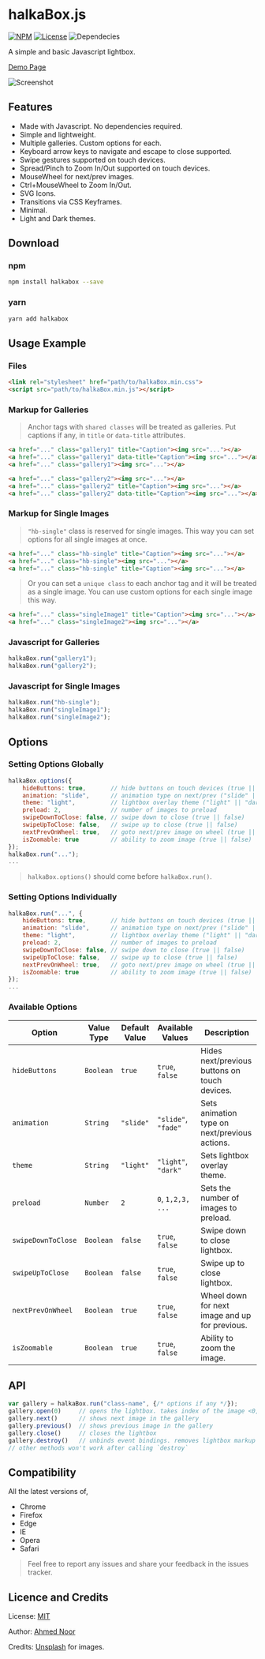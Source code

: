 # halkaBox.js
[![NPM](https://img.shields.io/npm/v/halkabox.svg)](https://www.npmjs.com/package/halkabox)
[![License](https://img.shields.io/badge/license-MIT-blue.svg)](https://github.com/ahmednooor/halkaBox.js/blob/master/LICENSE)
![Dependecies](https://img.shields.io/badge/dependencies-none-blue.svg)

A simple and basic Javascript lightbox.

[Demo Page](https://ahmednooor.github.io/halkaBox.js)

![Screenshot](https://raw.githubusercontent.com/ahmednooor/halkaBox.js/master/demo/screenshot.png)

## Features
* Made with Javascript. No dependencies required.
* Simple and lightweight.
* Multiple galleries. Custom options for each.
* Keyboard arrow keys to navigate and escape to close supported.
* Swipe gestures supported on touch devices.
* Spread/Pinch to Zoom In/Out supported on touch devices.
* MouseWheel for next/prev images.
* Ctrl+MouseWheel to Zoom In/Out.
* SVG Icons.
* Transitions via CSS Keyframes.
* Minimal.
* Light and Dark themes.

## Download

### npm
```sh
npm install halkabox --save
```

### yarn
```sh
yarn add halkabox
```

## Usage Example

### Files
```html
<link rel="stylesheet" href="path/to/halkaBox.min.css">
<script src="path/to/halkaBox.min.js"></script>
```

### Markup for Galleries
> Anchor tags with `shared classes` will be treated as galleries.
> Put captions if any, in `title` or `data-title` attributes.

```html
<a href="..." class="gallery1" title="Caption"><img src="..."></a>
<a href="..." class="gallery1" data-title="Caption"><img src="..."></a>
<a href="..." class="gallery1"><img src="..."></a>

<a href="..." class="gallery2"><img src="..."></a>
<a href="..." class="gallery2" title="Caption"><img src="..."></a>
<a href="..." class="gallery2" data-title="Caption"><img src="..."></a>
```
### Markup for Single Images
> `"hb-single"` class is reserved for single images. This way you can set options for all single images at once.

```html
<a href="..." class="hb-single" title="Caption"><img src="..."></a>
<a href="..." class="hb-single"><img src="..."></a>
<a href="..." class="hb-single" title="Caption"><img src="..."></a>
```
> Or you can set a `unique class` to each anchor tag and it will be treated as a single image. You can use custom options for each single image this way.

```html
<a href="..." class="singleImage1" title="Caption"><img src="..."></a>
<a href="..." class="singleImage2"><img src="..."></a>
```

### Javascript for Galleries
```javascript
halkaBox.run("gallery1");
halkaBox.run("gallery2");
```

### Javascript for Single Images
```javascript
halkaBox.run("hb-single");
halkaBox.run("singleImage1");
halkaBox.run("singleImage2");
```

## Options
### Setting Options Globally
```javascript
halkaBox.options({
    hideButtons: true,       // hide buttons on touch devices (true || false)
    animation: "slide",      // animation type on next/prev ("slide" || "fade")
    theme: "light",          // lightbox overlay theme ("light" || "dark")
    preload: 2,              // number of images to preload
    swipeDownToClose: false, // swipe down to close (true || false)
    swipeUpToClose: false,   // swipe up to close (true || false)
    nextPrevOnWheel: true,   // goto next/prev image on wheel (true || false)
    isZoomable: true         // ability to zoom image (true || false)
});
halkaBox.run("...");
...
```
> `halkaBox.options()` should come before `halkaBox.run()`.

### Setting Options Individually
```javascript
halkaBox.run("...", {
    hideButtons: true,       // hide buttons on touch devices (true || false)
    animation: "slide",      // animation type on next/prev ("slide" || "fade")
    theme: "light",          // lightbox overlay theme ("light" || "dark")
    preload: 2,              // number of images to preload
    swipeDownToClose: false, // swipe down to close (true || false)
    swipeUpToClose: false,   // swipe up to close (true || false)
    nextPrevOnWheel: true,   // goto next/prev image on wheel (true || false)
    isZoomable: true         // ability to zoom image (true || false)
});
...
```

### Available Options
| Option | Value Type | Default Value | Available Values | Description |
| --- | --- | --- | --- | --- |
| `hideButtons` | `Boolean` | `true` | `true`, `false` | Hides next/previous buttons on touch devices. |
| `animation` | `String` | `"slide"` | `"slide"`, `"fade"` | Sets animation type on next/previous actions. |
| `theme` | `String` | `"light"` | `"light"`, `"dark"` | Sets lightbox overlay theme. |
| `preload` | `Number` | `2` | `0`, `1,2,3, ...` | Sets the number of images to preload. |
| `swipeDownToClose` | `Boolean` | `false` | `true`, `false` | Swipe down to close lightbox. |
| `swipeUpToClose` | `Boolean` | `false` | `true`, `false` | Swipe up to close lightbox. |
| `nextPrevOnWheel` | `Boolean` | `true` | `true`, `false` | Wheel down for next image and up for previous. |
| `isZoomable` | `Boolean` | `true` | `true`, `false` | Ability to zoom the image. |

## API
```javascript
var gallery = halkaBox.run("class-name", {/* options if any */});
gallery.open(0)     // opens the lightbox. takes index of the image <0,1,2...>. first is 0
gallery.next()      // shows next image in the gallery
gallery.previous()  // shows previous image in the gallery
gallery.close()     // closes the lightbox
gallery.destroy()   // unbinds event bindings. removes lightbox markup
// other methods won't work after calling `destroy`
```

## Compatibility
All the latest versions of,

* Chrome
* Firefox
* Edge
* IE
* Opera
* Safari

> Feel free to report any issues and share your feedback in the issues tracker.

## Licence and Credits

License: [MIT](https://opensource.org/licenses/MIT)

Author:  [Ahmed Noor](https://github.com/ahmednooor)

Credits: [Unsplash](https://unsplash.com/) for images.

